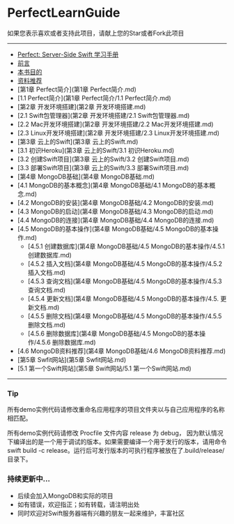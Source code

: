 # PerfectLearnGuide

如果您表示喜欢或者支持此项目，请献上您的Star或者Fork此项目

---

* [Perfect: Server-Side Swift 学习手册](PerfectLearnGuide.md)
* [前言](前言.md)
 * [本书目的](前言/本书目的.md)
 * [资料推荐](前言/资料推荐.md)
* [第1章 Perfect简介](第1章 Perfect简介.md)
 * [1.1 Perfect简介](第1章 Perfect简介/1.1 Perfect简介.md)
* [第2章 开发环境搭建](第2章 开发环境搭建.md)
 * [2.1 Swift包管理器](第2章 开发环境搭建/2.1 Swift包管理器.md)
 * [2.2 Mac开发环境搭建](第2章 开发环境搭建/2.2 Mac开发环境搭建.md)
 * [2.3 Linux开发环境搭建](第2章 开发环境搭建/2.3 Linux开发环境搭建.md)
* [第3章 云上的Swift](第3章 云上的Swift.md)
 * [3.1 初识Heroku](第3章 云上的Swift/3.1 初识Heroku.md)
 * [3.2 创建Swift项目](第3章 云上的Swift/3.2 创建Swift项目.md)
 * [3.3 部署Swift项目](第3章 云上的Swift/3.3 部署Swift项目.md)
* [第4章 MongoDB基础](第4章 MongoDB基础.md)   
 * [4.1 MongoDB的基本概念](第4章 MongoDB基础/4.1 MongoDB的基本概念.md)
 * [4.2 MongoDB的安装](第4章 MongoDB基础/4.2 MongoDB的安装.md)
 * [4.3 MongoDB的启动](第4章 MongoDB基础/4.3 MongoDB的启动.md)
 * [4.4 MongoDB的连接](第4章 MongoDB基础/4.4 MongoDB的连接.md)
 * [4.5 MongoDB的基本操作](第4章 MongoDB基础/4.5 MongoDB的基本操作.md)
     * [4.5.1 创建数据库](第4章 MongoDB基础/4.5 MongoDB的基本操作/4.5.1 创建数据库.md)
     * [4.5.2 插入文档](第4章 MongoDB基础/4.5 MongoDB的基本操作/4.5.2 插入文档.md)    
     * [4.5.3 查询文档](第4章 MongoDB基础/4.5 MongoDB的基本操作/4.5.3 查询文档.md)
     * [4.5.4 更新文档](第4章 MongoDB基础/4.5 MongoDB的基本操作/4.5. 更新文档.md)
     * [4.5.5 删除文档](第4章 MongoDB基础/4.5 MongoDB的基本操作/4.5.5 删除文档.md)
     * [4.5.6 删除数据库](第4章 MongoDB基础/4.5 MongoDB的基本操作/4.5.6 删除数据库.md)
  * [4.6 MongoDB资料推荐](第4章 MongoDB基础/4.6 MongoDB资料推荐.md)
* [第5章 Swfit网站](第5章 Swfit网站.md)
 * [5.1 第一个Swift网站](第5章 Swift网站/5.1 第一个Swift网站.md)

---

### Tip

所有demo实例代码请修改重命名应用程序的项目文件夹以与自己应用程序的名称相匹配。

所有demo实例代码请修改 Procfile 文件内容 release 为 debug，
因为默认情况下编译出的是一个用于调试的版本。如果需要编译一个用于发行的版本，请用命令swift build -c release。运行后可发行版本的可执行程序被放在了.build/release/目录下。

### 持续更新中...
- 后续会加入MongoDB和实际的项目
- 如有错误，欢迎指正；如有转载，请注明出处
- 同时欢迎对Swift服务器端有兴趣的朋友一起来维护，丰富社区

